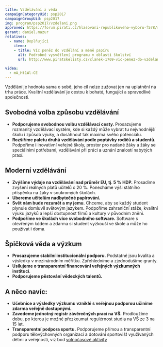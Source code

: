 ```yaml
---
title: Vzdělávání a věda
campaignCategoryUid: psp2017
campaignGroupUid: psp2017
img: program/psp2017/vzdelani.png
approved: https://forum.pirati.cz/hlasovani-republikoveho-vyboru-f578/rv-35-2017-program-2017-vzdelavani-a-veda-r-h-1-k-t37117.html
garant: daniel.mazur
relatives:
  - name: Doplňující
    items:
    - title: Víc peněz do vzdělání a méně papíru
      alt: Podrobné vysvětlení programu v oblasti školství
      url: http://www.piratskelisty.cz/clanek-1709-vic-penez-do-vzdelani-a-mene-papiru
      
videa:
  - mA_Ht1Wl-CE
---
```


Vzdělání je hodnota sama o sobě, jeho cíl nelze zužovat jen na uplatnění na trhu
práce. Kvalitní vzdělávání je cestou k bohaté, fungující a spravedlivé společnosti.

## Svobodná volba způsobu vzdělávání

* **Podporujeme svobodnou volbu vzdělávací cesty.** Prosazujeme rozmanitý
vzdělávací systém, kde si každý může vybrat tu nejvhodnější školu i způsob
výuky, a dosáhnout tak maxima svého potenciálu.
* **Rozšíříme paletu druhů vzdělávání podle poptávky rodičů a studentů.**
Podpoříme i inovativní veřejné školy, prostor pro nadané žáky a žáky se
speciálními potřebami, vzdělávání při práci a uznání znalostí nabytých praxí.

## Moderní vzdělávání

* **Zvýšíme výdaje na vzdělávání nad průměr EU, tj. 5 % HDP.** Prosadíme
zvýšení reálných platů učitelů o 20 %. Ponecháme výši státního příspěvku na
žáky v soukromých školách.
* **Ubereme učitelům nadbytečné papírování.**
* **Svět nám bude rozumět a my jemu.** Chceme, aby se každý student plynule
domluvil světovým jazykem. Podpoříme zahraniční stáže, kvalitní výuku
jazyků a lepší dostupnost filmů a kultury v původním znění.
* **Podpoříme ve školách více svobodného software.** Software s otevřeným
kódem a zdarma si student vyzkouší ve škole a může ho používat i doma.

## Špičková věda a výzkum

* **Prosazujeme stabilní institucionální podporu.** Podstatné jsou kvalita a
výsledky v mezinárodním měřítku. Zpřehledníme a zjednodušíme granty.
* **Usilujeme o transparentní financování veřejných výzkumných institucí.**
* **Podporujeme pěstování vědeckých talentů.**

## A něco navíc:

* **Učebnice a výsledky výzkumu vzniklé s veřejnou podporou učiníme zdarma veřejně dostupnými.**
* **Zavedeme jednotný registr závěrečných prací na VŠ.** Prodloužíme dobu,
po kterou je možné přezkoumat regulérnost studia na VŠ ze 3 na 15 let.
* **Transparentní podpora sportu.** Podporujeme přímou a transparentní
podporu tělovýchovných organizací a dotování sportovišť využívaných dětmi a
veřejností, viz bod [volnočasové aktivity](https://www.pirati.cz/program/dlouhodoby/volnocasove-aktivity/)

